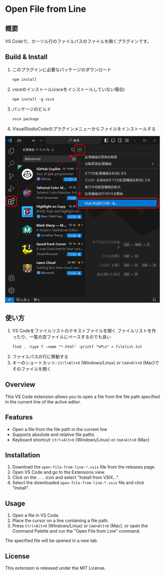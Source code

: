 # Open File from Line
## 概要

VS Codeで、カーソル行のファイルパスのファイルを開くプラグインです。

## Build & Install

1. このプラグインに必要なパッケージのダウンロード
	```
	npm install
	```

1. vsceのインストール(vsceをインストールしていない場合)
	```
	npm install -g vsce
	```

1. パッケージのビルド
	```
	vsce package
	```

1. VisualStudioCodeのプラグインメニューからファイルをインストールする
<img src="images/Manual.png" alt="install manual">

## 使い方

1. VS Codeをファイルリストのテキストファイルを開く
	ファイルリストを作ったり、一覧の空ファイルにペースするのでも良い
	```
	find . -type f -name "*.html" -printf "%P\n" > filelist.txt
	```
1. ファイルパスの行に移動する
1. キーのショートカット: `Ctrl+Alt+O` (Windows/Linux) or `Cmd+Alt+O` (Mac)でそのファイルを開く


## Overview

This VS Code extension allows you to open a file from the file path specified in the current line of the active editor.

## Features

- Open a file from the file path in the current line
- Supports absolute and relative file paths
- Keyboard shortcut: `Ctrl+Alt+O` (Windows/Linux) or `Cmd+Alt+O` (Mac)

## Installation

1. Download the `open-file-from-line-*.vsix` file from the releases page.
2. Open VS Code and go to the Extensions view.
3. Click on the `...` icon and select "Install from VSIX...".
4. Select the downloaded `open-file-from-line-*.vsix` file and click "Install".

## Usage

1. Open a file in VS Code.
2. Place the cursor on a line containing a file path.
3. Press `Ctrl+Alt+O` (Windows/Linux) or `Cmd+Alt+O` (Mac), or open the Command Palette and run the "Open File from Line" command.

The specified file will be opened in a new tab.

## License

This extension is released under the MIT License.

